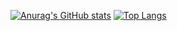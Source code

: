 [![Anurag's GitHub stats](https://github-readme-stats.vercel.app/api?username=EmersonBLopes&hide_border=true&bg_color=000017&title_color=00A3FF&text_color=fff&icon_color=00A3FF)](https://github.com/anuraghazra/github-readme-stats)
[![Top Langs](https://github-readme-stats.vercel.app/api/top-langs/?username=EmersonBLopes&layout=compact&hide_border=true&bg_color=000017&text_color=fff&title_color=00A3FF)](https://github.com/anuraghazra/github-readme-stats)
